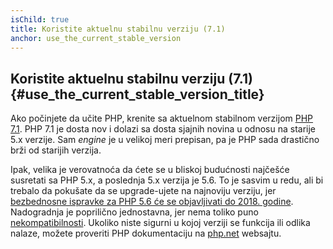 ```yaml
---
isChild: true
title: Koristite aktuelnu stabilnu verziju (7.1)
anchor: use_the_current_stable_version
---
```


## Koristite aktuelnu stabilnu verziju (7.1) {#use_the_current_stable_version_title}

Ako počinjete da učite PHP, krenite sa aktuelnom stabilnom verzijom [PHP 7.1][php-release]. PHP 7.1 je dosta nov i dolazi sa dosta sjajnih novina u odnosu na starije 5.x verzije. Sam _engine_ je u velikoj meri prepisan, pa je PHP sada drastično brži od starijih verzija.

Ipak, velika je verovatnoća da ćete se u bliskoj budućnosti najčešće susretati sa PHP 5.x, a poslednja 5.x verzija je 5.6. To je sasvim u redu, ali bi trebalo da pokušate da se upgrade-ujete na najnoviju verziju, jer [bezbednosne ispravke za PHP 5.6 će se objavljivati do 2018. godine](http://php.net/supported-versions.php). Nadogradnja je poprilično jednostavna, jer nema toliko puno [nekompatibilnosti][php71-bc]. Ukoliko niste sigurni u kojoj verziji se funkcija ili odlika nalaze, možete proveriti PHP dokumentaciju na [php.net][php-docs] websajtu.

[php-release]: http://php.net/downloads.php
[php-docs]: http://php.net/manual/
[php71-bc]: http://php.net/manual/migration71.incompatible.php
